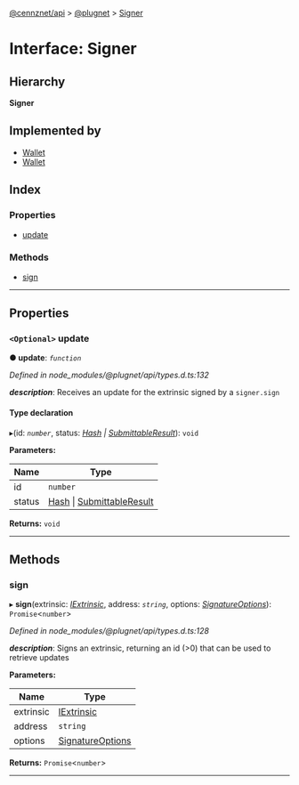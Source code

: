 [@cennznet/api](../README.md) > [@plugnet](../modules/_plugnet.md) > [Signer](../interfaces/_plugnet.signer.md)

# Interface: Signer

## Hierarchy

**Signer**

## Implemented by

* [Wallet](../classes/_cennznet_wallet.wallet-1.md)
* [Wallet](../classes/_cennznet_wallet.wallet.md)

## Index

### Properties

* [update](_plugnet.signer.md#update)

### Methods

* [sign](_plugnet.signer.md#sign)

---

## Properties

<a id="update"></a>

### `<Optional>` update

**● update**: *`function`*

*Defined in node_modules/@plugnet/api/types.d.ts:132*

*__description__*: Receives an update for the extrinsic signed by a `signer.sign`

#### Type declaration
▸(id: *`number`*, status: *[Hash](../classes/_plugnet.hash.md) \| [SubmittableResult](../classes/_plugnet.submittableresult.md)*): `void`

**Parameters:**

| Name | Type |
| ------ | ------ |
| id | `number` |
| status | [Hash](../classes/_plugnet.hash.md) \| [SubmittableResult](../classes/_plugnet.submittableresult.md) |

**Returns:** `void`

___

## Methods

<a id="sign"></a>

###  sign

▸ **sign**(extrinsic: *[IExtrinsic](_plugnet.iextrinsic.md)*, address: *`string`*, options: *[SignatureOptions](../modules/_plugnet.md#signatureoptions)*): `Promise`<`number`>

*Defined in node_modules/@plugnet/api/types.d.ts:128*

*__description__*: Signs an extrinsic, returning an id (>0) that can be used to retrieve updates

**Parameters:**

| Name | Type |
| ------ | ------ |
| extrinsic | [IExtrinsic](_plugnet.iextrinsic.md) |
| address | `string` |
| options | [SignatureOptions](../modules/_plugnet.md#signatureoptions) |

**Returns:** `Promise`<`number`>

___

